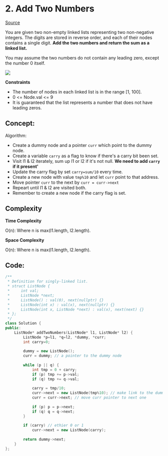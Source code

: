 # 2. Add Two Numbers

[Source](https://leetcode.com/problems/add-two-numbers/)  

You are given two non-empty linked lists representing two non-negative integers. The digits are stored in reverse order, and each of their nodes contains a single digit. **Add the two numbers and return the sum as a linked list.**

You may assume the two numbers do not contain any leading zero, except the number 0 itself.

![](https://assets.leetcode.com/uploads/2020/10/02/addtwonumber1.jpg)

**Constraints**

* The number of nodes in each linked list is in the range [1, 100].
* 0 <= Node.val <= 9
* It is guaranteed that the list represents a number that does not have leading zeros.

## Concept:

Algorithm:  

* Create a dummy node and a pointer `curr` which point to the dummy node.
* Create a variable `carry` as a flag to know if there's a carry bit been set.
* Visit l1 & l2 iterately, sum up l1 or l2 if it's not null. **We need to add `carry` if it present'**
* Update the carry flag by set `carry=sum/10` every time.
* Create a new node with value `tmp%10` and let `curr` point to that address.
* Move pointer `curr` to the next by `curr = curr->next`
* Repeart until l1 & l2 are visited both.
* Remember to create a new node if the carry flag is set.

## Complexity

**Time Complexity**  

O(n): Where n is max(l1.length, l2.length).

**Space Complexity**  

O(n): Where n is max(l1.length, l2.length).

## Code:
```c++
/**
 * Definition for singly-linked list.
 * struct ListNode {
 *     int val;
 *     ListNode *next;
 *     ListNode() : val(0), next(nullptr) {}
 *     ListNode(int x) : val(x), next(nullptr) {}
 *     ListNode(int x, ListNode *next) : val(x), next(next) {}
 * };
 */
class Solution {
public:
    ListNode* addTwoNumbers(ListNode* l1, ListNode* l2) {
        ListNode *p=l1, *q=l2, *dummy, *curr;
        int carry=0;
        
        dummy = new ListNode();
        curr = dummy; // a pointer to the dummy node
        
        while (p || q) {
            int tmp = 0 + carry;
            if (p) tmp += p->val;
            if (q) tmp += q->val;
            
            carry = tmp/10;
            curr->next = new ListNode(tmp%10); // make link to the dummy
            curr = curr->next; // move curr pointer to next one
            
            if (p) p = p->next;
            if (q) q = q->next;
        }
        
        if (carry) // ethier 0 or 1
            curr->next = new ListNode(carry);
        
        return dummy->next;
    }
};
```